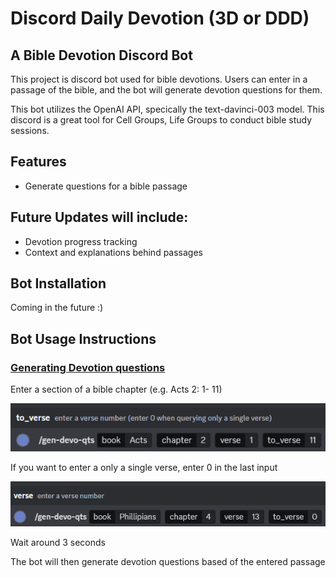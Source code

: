 # Discord Daily Devotion (3D or DDD)

## A Bible Devotion Discord Bot
This project is discord bot used for bible devotions. Users can enter in a passage of the bible, and the bot will generate devotion questions for them. 

This bot utilizes the OpenAI API, specically the text-davinci-003 model. This discord is a great tool for Cell Groups, Life Groups to conduct bible study sessions. 

## Features
* Generate questions for a bible passage

## Future Updates will include:
* Devotion progress tracking
* Context and explanations behind passages

## Bot Installation
Coming in the future :)

## Bot Usage Instructions
<h3><u>Generating Devotion questions</u></h3>

Enter a section of a bible chapter (e.g. Acts 2: 1- 11)

![](./md-images/gen-qts-multi.png)

If you want to enter a only a single verse, enter 0 in the last input

![](./md-images/gen-qts-single.png)

Wait around 3 seconds

The bot will then generate devotion questions based of the entered passage
